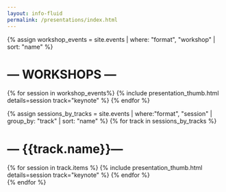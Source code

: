 ```yaml
---
layout: info-fluid
permalink: /presentations/index.html
---
```


{% assign workshop_events = site.events | where: "format", "workshop" | sort: "name" %}
<h1 class="featured-header"><span>— WORKSHOPS —</span></h1>
<div class="row">
     {% for session in workshop_events%}
         {% include presentation_thumb.html details=session track="keynote" %}
     {% endfor %}
</div>

{% assign sessions_by_tracks = site.events | where:"format", "session" | group_by: "track" | sort: "name" %}
{% for track in sessions_by_tracks %}

<h1 class="featured-header"><span>— {{track.name}}—</span></h1>
<div class="row">
     {% for session in track.items %}
         {% include presentation_thumb.html details=session track="keynote" %}
     {% endfor %}
</div>
{% endfor %}